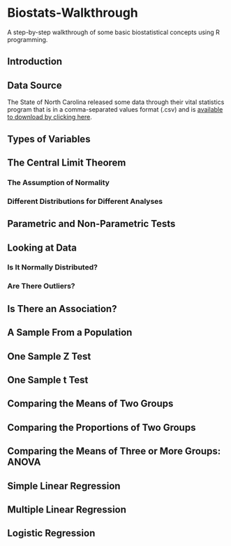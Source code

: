 # Biostats-Walkthrough
A step-by-step walkthrough of some basic biostatistical concepts using R programming.

## Introduction

## Data Source
The State of North Carolina released some data through their vital statistics program that is in a comma-separated values format (.csv) and is [available to download by clicking here](https://www.dropbox.com/s/xzbrkjb6lyek7v7/nc.csv?dl=0).

## Types of Variables

## The Central Limit Theorem

### The Assumption of Normality

### Different Distributions for Different Analyses

## Parametric and Non-Parametric Tests

## Looking at Data

### Is It Normally Distributed?

### Are There Outliers?

## Is There an Association?

## A Sample From a Population

## One Sample Z Test

## One Sample t Test

## Comparing the Means of Two Groups

## Comparing the Proportions of Two Groups

## Comparing the Means of Three or More Groups: ANOVA

## Simple Linear Regression

## Multiple Linear Regression

## Logistic Regression
